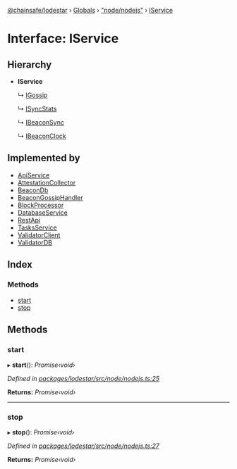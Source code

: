 [@chainsafe/lodestar](../README.md) › [Globals](../globals.md) › ["node/nodejs"](../modules/_node_nodejs_.md) › [IService](_node_nodejs_.iservice.md)

# Interface: IService

## Hierarchy

* **IService**

  ↳ [IGossip](_network_gossip_interface_.igossip.md)

  ↳ [ISyncStats](_sync_stats_interface_.isyncstats.md)

  ↳ [IBeaconSync](_sync_interface_.ibeaconsync.md)

  ↳ [IBeaconClock](_chain_clock_interface_.ibeaconclock.md)

## Implemented by

* [ApiService](../classes/_api_index_.apiservice.md)
* [AttestationCollector](../classes/_sync_utils_attestation_collector_.attestationcollector.md)
* [BeaconDb](../classes/_db_api_beacon_beacon_.beacondb.md)
* [BeaconGossipHandler](../classes/_sync_gossip_handler_.beacongossiphandler.md)
* [BlockProcessor](../classes/_chain_blocks_processor_.blockprocessor.md)
* [DatabaseService](../classes/_db_api_abstract_.databaseservice.md)
* [RestApi](../classes/_api_rest_index_.restapi.md)
* [TasksService](../classes/_tasks_index_.tasksservice.md)
* [ValidatorClient](../classes/_validator_nodejs_.validatorclient.md)
* [ValidatorDB](../classes/_db_api_validator_validator_.validatordb.md)

## Index

### Methods

* [start](_node_nodejs_.iservice.md#start)
* [stop](_node_nodejs_.iservice.md#stop)

## Methods

###  start

▸ **start**(): *Promise‹void›*

*Defined in [packages/lodestar/src/node/nodejs.ts:25](https://github.com/ChainSafe/lodestar/blob/14ce11e45/packages/lodestar/src/node/nodejs.ts#L25)*

**Returns:** *Promise‹void›*

___

###  stop

▸ **stop**(): *Promise‹void›*

*Defined in [packages/lodestar/src/node/nodejs.ts:27](https://github.com/ChainSafe/lodestar/blob/14ce11e45/packages/lodestar/src/node/nodejs.ts#L27)*

**Returns:** *Promise‹void›*
